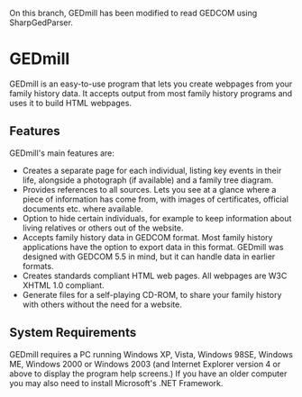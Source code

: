 On this branch, GEDmill has been modified to read GEDCOM using SharpGedParser.

# GEDmill
GEDmill is an easy-to-use program that lets you create webpages from your family history data. It accepts output from most family history programs and uses it to build HTML webpages.

## Features
GEDmill's main features are:

* Creates a separate page for each individual, listing key events in their life, alongside a photograph (if available) and a family tree diagram.
* Provides references to all sources. Lets you see at a glance where a piece of information has come from, with images of certificates, official documents etc. where available.
* Option to hide certain individuals, for example to keep information about living relatives or others out of the website.
* Accepts family history data in GEDCOM format. Most family history applications have the option to export data in this format. GEDmill was designed with GEDCOM 5.5 in mind, but it can handle data in earlier formats.
* Creates standards compliant HTML web pages. All webpages are W3C XHTML 1.0 compliant.
* Generate files for a self-playing CD-ROM, to share your family history with others without the need for a website.

## System Requirements

GEDmill requires a PC running Windows XP, Vista, Windows 98SE, Windows ME, Windows 2000 or Windows 2003 (and Internet Explorer version 4 or above to display the program help screens.)
If you have an older computer you may also need to install Microsoft's .NET Framework.

